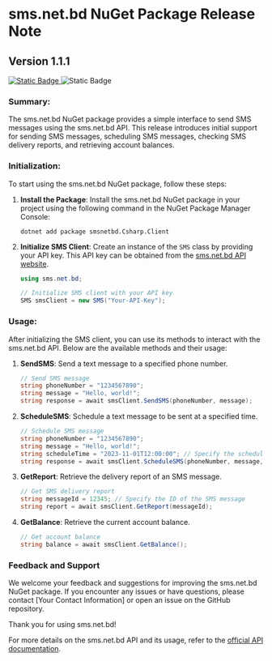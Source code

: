 
# sms.net.bd NuGet Package Release Note

## Version 1.1.1
[![Static Badge](https://img.shields.io/badge/NuGet-1.1.1-blue?style=flat)
](https://www.nuget.org/packages/smsnetbd.Csharp.Client)
![Static Badge](https://img.shields.io/badge/.Net_Core-6.0-purple?style=flat)

### Summary:
The sms.net.bd NuGet package provides a simple interface to send SMS messages using the sms.net.bd API. This release introduces initial support for sending SMS messages, scheduling SMS messages, checking SMS delivery reports, and retrieving account balances.

### Initialization:
To start using the sms.net.bd NuGet package, follow these steps:

1. **Install the Package**: Install the sms.net.bd NuGet package in your project using the following command in the NuGet Package Manager Console:

   ```shell
   dotnet add package smsnetbd.Csharp.Client
   ```

2. **Initialize SMS Client**: Create an instance of the `SMS` class by providing your API key. This API key can be obtained from the [sms.net.bd API website](https://www.sms.net.bd/api).

   ```csharp
   using sms.net.bd;

   // Initialize SMS client with your API key
   SMS smsClient = new SMS("Your-API-Key");
   ```

### Usage:
After initializing the SMS client, you can use its methods to interact with the sms.net.bd API. Below are the available methods and their usage:

1. **SendSMS**: Send a text message to a specified phone number.

   ```csharp
   // Send SMS message
   string phoneNumber = "1234567890";
   string message = "Hello, world!";
   string response = await smsClient.SendSMS(phoneNumber, message);
   ```

2. **ScheduleSMS**: Schedule a text message to be sent at a specified time.

   ```csharp
   // Schedule SMS message
   string phoneNumber = "1234567890";
   string message = "Hello, world!";
   string scheduleTime = "2023-11-01T12:00:00"; // Specify the scheduled time in ISO 8601 format
   string response = await smsClient.ScheduleSMS(phoneNumber, message, scheduleTime);
   ```

3. **GetReport**: Retrieve the delivery report of an SMS message.

   ```csharp
   // Get SMS delivery report
   string messageId = 12345; // Specify the ID of the SMS message
   string report = await smsClient.GetReport(messageId);
   ```

4. **GetBalance**: Retrieve the current account balance.

   ```csharp
   // Get account balance
   string balance = await smsClient.GetBalance();
   ```

### Feedback and Support

We welcome your feedback and suggestions for improving the sms.net.bd NuGet package. If you encounter any issues or have questions, please contact [Your Contact Information] or open an issue on the GitHub repository.

Thank you for using sms.net.bd!


For more details on the sms.net.bd API and its usage, refer to the [official API documentation](https://www.sms.net.bd/api).
